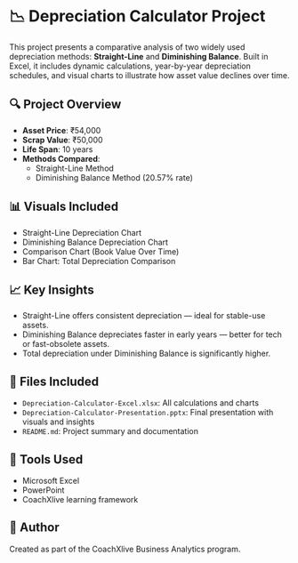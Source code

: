 # 📉 Depreciation Calculator Project

This project presents a comparative analysis of two widely used depreciation methods: **Straight-Line** and **Diminishing Balance**. Built in Excel, it includes dynamic calculations, year-by-year depreciation schedules, and visual charts to illustrate how asset value declines over time.

## 🔍 Project Overview

- **Asset Price**: ₹54,000  
- **Scrap Value**: ₹50,000  
- **Life Span**: 10 years  
- **Methods Compared**:
  - Straight-Line Method
  - Diminishing Balance Method (20.57% rate)

## 📊 Visuals Included

- Straight-Line Depreciation Chart
- Diminishing Balance Depreciation Chart
- Comparison Chart (Book Value Over Time)
- Bar Chart: Total Depreciation Comparison

## 📈 Key Insights

- Straight-Line offers consistent depreciation — ideal for stable-use assets.
- Diminishing Balance depreciates faster in early years — better for tech or fast-obsolete assets.
- Total depreciation under Diminishing Balance is significantly higher.

## 📁 Files Included

- `Depreciation-Calculator-Excel.xlsx`: All calculations and charts
- `Depreciation-Calculator-Presentation.pptx`: Final presentation with visuals and insights
- `README.md`: Project summary and documentation

## 🧠 Tools Used

- Microsoft Excel
- PowerPoint
- CoachXlive learning framework

## 📌 Author

Created as part of the CoachXlive Business Analytics program.
